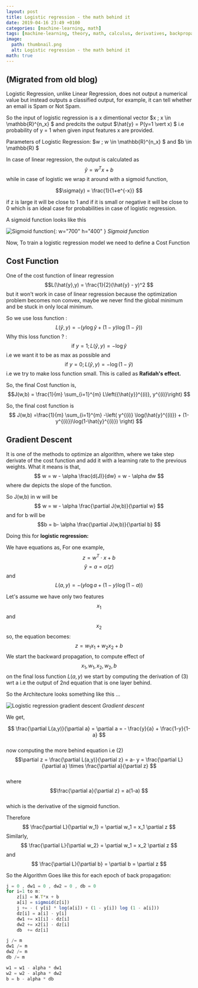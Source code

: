 ```yaml
---
layout: post
title: Logistic regression - the math behind it
date: 2019-04-16 23:49 +0100
categories: [machine-learning, math]
tags: [machine-learning, theory, math, calculus, derivatives, backpropagation, logistic-regression]
image:
  path: thumbnail.png
  alt: Logistic regression - the math behind it
math: true
---
```

## (Migrated from old blog)

Logistic Regression, unlike Linear Regression, does not output a numerical value but instead outputs a classified output, for example, it can tell whether an email is Spam or Not Spam.

So the input of logistic regression is a x dimentional vector $x ; x \in \mathbb{R}^{n_x} $ and predcits the output $\hat{y} = P(y=1 \vert x) $ i.e probability of y = 1 when given input features x are provided.

Parameters of Logistic Regression: $w ; w \in \mathbb{R}^{n_x} $ and $b \in \mathbb{R} $

In case of linear regression, the output is calculated as $$\hat{y} = w^Tx + b $$ while in case of logistic we wrap it around with a sigmoid function,


$$\sigma(y) = \frac{1}{1+e^{-x}} $$

if z is large it will be close to 1 and if it is small or negative it will be close to 0 which is an ideal case for probabilities in case of logistic regression.

A sigmoid function looks like this

![Sigmoid function](thumbnail.png){: w="700" h="400" }
_Sigmoid function_

Now, To train a logistic regression model we need to define a Cost Function

## Cost Function

One of the cost function of linear regression $$L(\hat{y},y) = \frac{1}{2}(\hat{y} - y)^2 $$ but it won't work in case of linear regression because the optimization problem becomes non convex, maybe we never find the global minimum and be stuck in only local minimum.

So we use loss function : $$L(\hat{y}, y) = -\left(y \log\hat{y} + (1-y)\log(1 -\hat{y})\right) $$ Why this loss function ? : $$\text{if } y = 1 ; L(\hat{y}, y) = -\log{\hat{y}} $$ i.e we want it to be as max as possible and $$\text{if } y=0; L(\hat{y}, y) = -\log(1-\hat{y}) $$ i.e we try to make loss function small. This is called as **Rafidah's effect.**

So, the final Cost function is, $$J(w,b) = \frac{1}{m} \sum_{i=1}^{m} L\left({\hat{y}}^{(i)}, y^{(i)}\right) $$

So, the final cost function is $$ J(w,b) =\frac{1}{m} \sum_{i=1}^{m} -\left( y^{(i)} \log(\hat{y}^{(i)}) + (1-y^{(i)})\log(1-\hat{y}^{(i)}) \right) $$

## Gradient Descent

It is one of the methods to optimize an algorithm, where we take step derivate of the cost function and add it with a learning rate to the previous weights. What it means is that, $$ w = w - \alpha \frac{d(J)}{dw} = w - \alpha dw $$ where dw depicts the slope of the function.

So J(w,b) in w will be $$ w = w - \alpha \frac{\partial J(w,b)}{\partial w} $$ and for b will be $$b = b- \alpha \frac{\partial J(w,b)}{\partial b} $$

Doing this for **logistic regression:**

We have equations as,
For one example, $$z = w^T \cdot x+ b \tag{1} $$ $$\hat{y} = a = \sigma(z) \tag{2} $$ and $$L(a,y) = -\left( y\log{a} + (1-y)\log(1-a)\right) \tag{3} $$

Let's assume we have only two features $$ x_1 $$ and $$x_2 $$ so, the equation becomes:
$$z = w_1 x_1 + w_2 x_2 + b \tag{4} $$
We start the backward propagation, to compute effect of $$x_1,w_1,x_2,w_2,b $$ on the final loss function $L(a,y)$ we start by computing the derivation of (3) wrt a i.e the output of 2nd equation that is one layer behind.

So the Architecture looks something like this ...

![Logistic regression gradient descent](logistic-reg.jpg)
_Gradient descent_

We get,

$$ \frac{\partial L(a,y)}{\partial a} = \partial a = - \frac{y}{a} + \frac{1-y}{1-a} $$ \
now computing the more behind equation i.e (2) \
$$\partial z = \frac{\partial L(a,y)}{\partial z} = a- y = \frac{\partial L}{\partial a} \times \frac{\partial a}{\partial z} $$ \
where
$$\frac{\partial a}{\partial z} = a(1-a) $$ \
 which is the derivative of the sigmoid function.

Therefore $$ \frac{\partial L}{\partial w_1} = \partial w_1 = x_1 \partial z $$
Similarly,
$$ \frac{\partial L}{\partial w_2} = \partial w_1 = x_2 \partial z $$ and
$$ \frac{\partial L}{\partial b} = \partial b = \partial z $$

So the Algorithm Goes like this for each epoch of back propagation:

```javascript
j = 0 , dw1 = 0 , dw2 = 0 , db = 0
for i=1 to m:
    z[i] = W.T*x + b
    a[i] = sigmoid(z[i])
    j += - ( y[i] * log(a[i]) + (1 - y[i]) log (1 - a[i]))
    dz[i] = a[i] - y[i]
    dw1 += x1[i] - dz[i]
    dw2 += x2[i] - dz[i]
    db  += dz[i]

j /= m
dw1 /= m
dw2 /= m
db /= m

w1 = w1 - alpha * dw1
w2 = w2 - alpha * dw2
b = b - alpha * db
```
